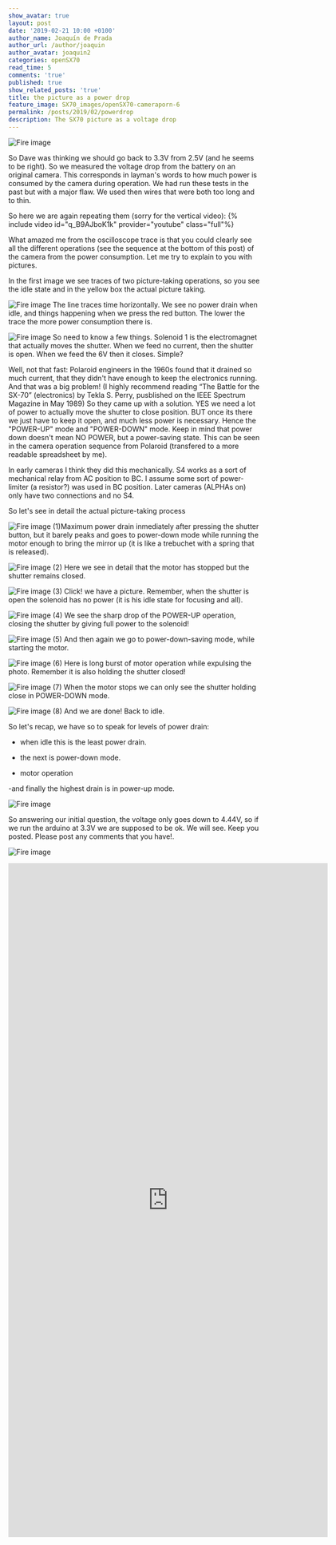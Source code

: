 ```yaml
---
show_avatar: true
layout: post
date: '2019-02-21 10:00 +0100'
author_name: Joaquín de Prada
author_url: /author/joaquin
author_avatar: joaquin2
categories: openSX70
read_time: 5
comments: 'true'
published: true
show_related_posts: 'true'
title: the picture as a power drop
feature_image: SX70_images/openSX70-cameraporn-6
permalink: /posts/2019/02/powerdrop
description: The SX70 picture as a voltage drop
---
```

![Fire image]({{site.url}}/{{site.baseurl}}img/2019/02/2019-02-20-trace-that-picture-01.jpg)

So Dave was thinking we should go back to 3.3V from 2.5V (and he seems to be right).
So we measured the voltage drop from the battery on an original camera. This corresponds in layman's words to how much power is consumed by the camera during operation.
We had run these tests in the past but with a major flaw. We used then wires that were both too long and to thin.

So here we are again repeating them (sorry for the vertical video):
{% include video id="q_B9AJboK1k" provider="youtube" class="full"%}

What amazed me from the oscilloscope trace is that you could clearly see all the different operations (see the sequence at the bottom of this post) of the camera from the power consumption.
Let me try to explain to you with pictures.

In the first image we see traces of two picture-taking operations, so you see the idle state and in the yellow box the actual picture taking.

![Fire image]({{site.url}}/{{site.baseurl}}img/2019/02/2019-02-20-trace-that-picture-02.jpg)
The line traces time horizontally. We see no power drain when idle, and things happening when we press the red button. The lower the trace the more power consumption there is.

![Fire image]({{site.url}}/{{site.baseurl}}img/2019/02/2019-02-20-trace-that-picture-03.jpg)
So need to know a few things. Solenoid 1 is the electromagnet that actually moves the shutter. When we feed no current, then the shutter is open. When we feed the 6V then it closes. Simple? 

Well, not that fast: Polaroid engineers in the 1960s found that it drained so much current, that they didn't have enough to keep the electronics running. And that was a big problem! (I highly recommend reading “The Battle for the SX-70” (electronics) by Tekla S. Perry, pusblished on the IEEE Spectrum Magazine in May 1989)
So they came up with a solution. YES we need a lot of power to actually move the shutter to close position. BUT once its there we just have to keep it open, and much less power is necessary.
Hence the "POWER-UP" mode and "POWER-DOWN" mode. Keep in mind that power down doesn't mean NO POWER, but a power-saving state. This can be seen in the camera operation sequence from Polaroid (transfered to a more readable spreadsheet by me).

In early cameras I think they did this mechanically. S4 works as a sort of mechanical relay from AC position to BC. I assume some sort of power-limiter (a resistor?) was used in BC position. Later cameras (ALPHAs on) only have two connections and no S4.

So let's see in detail the actual picture-taking process

![Fire image]({{site.url}}/{{site.baseurl}}img/2019/02/2019-02-20-trace-that-picture-04A.jpg)
(1)Maximum power drain inmediately after pressing the shutter button, but it barely peaks and goes to power-down mode while running the motor enough to bring the mirror up (it is like a trebuchet with a spring that is released).

![Fire image]({{site.url}}/{{site.baseurl}}img/2019/02/2019-02-20-trace-that-picture-04B.jpg)
(2) Here we see in detail that the motor has stopped but the shutter remains closed.

![Fire image]({{site.url}}/{{site.baseurl}}img/2019/02/2019-02-20-trace-that-picture-04C.jpg)
(3) Click! we have a picture. Remember, when the shutter is open the solenoid has no power (it is his idle state for focusing and all).

![Fire image]({{site.url}}/{{site.baseurl}}img/2019/02/2019-02-20-trace-that-picture-04D.jpg)
(4) We see the sharp drop of the POWER-UP operation, closing the shutter by giving full power to the solenoid!

![Fire image]({{site.url}}/{{site.baseurl}}img/2019/02/2019-02-20-trace-that-picture-04E.jpg)
(5) And then again we go to power-down-saving mode, while starting the motor.

![Fire image]({{site.url}}/{{site.baseurl}}img/2019/02/2019-02-20-trace-that-picture-04F.jpg)
(6) Here is long burst of motor operation while expulsing the photo. Remember it is also holding the shutter closed!

![Fire image]({{site.url}}/{{site.baseurl}}img/2019/02/2019-02-20-trace-that-picture-04G.jpg)
(7) When the motor stops we can only see the shutter holding close in POWER-DOWN mode.

![Fire image]({{site.url}}/{{site.baseurl}}img/2019/02/2019-02-20-trace-that-picture-04H.jpg)
(8) And we are done! Back to idle.

So let's recap, we have so to speak for levels of power drain:
  - when idle this is the least power drain.

  - the next is power-down mode.

  - motor operation

  -and finally the highest drain is in power-up mode.
  
![Fire image]({{site.url}}/{{site.baseurl}}img/2019/02/2019-02-20-trace-that-picture-05.jpg)

So answering our initial question, the voltage only goes down to 4.44V, so if we run the arduino at 3.3V we are supposed to be ok. We will see. Keep you posted. Please post any comments that you have!.

![Fire image]({{site.url}}/{{site.baseurl}}img/2019/02/2019-02-20-trace-that-picture-6.jpg)

<iframe width="640" height="1350" seamless frameborder="0" scrolling="no" src="https://docs.google.com/spreadsheets/d/e/2PACX-1vQV-Ee3efzA0lo_n106m7z1x3jGKH8-cNA8Q5_hbkvul55AtE74mNwu4-cJqEpIbjizb1l4ryva4Ibf/pubhtml?gid=0&amp;single=true&amp;widget=true&amp;headers=false"></iframe>